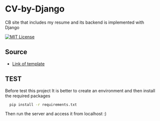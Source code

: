 # CV-by-Django
 CB site that includes my resume and its backend is implemented with Django
 
[![MIT License](https://img.shields.io/badge/License-MIT-green.svg)](https://choosealicense.com/licenses/mit/)
## Source 

 - [Link of template](https://bootstrapmade.com/free-html-bootstrap-template-my-resume/)
## TEST

Before test this project It is better to create an environment and then install the required packages
```bash
  pip install -r requirements.txt
```
Then run the server and access it from localhost :)
